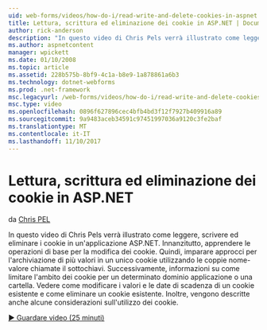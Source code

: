 ```yaml
---
uid: web-forms/videos/how-do-i/read-write-and-delete-cookies-in-aspnet
title: Lettura, scrittura ed eliminazione dei cookie in ASP.NET | Documenti Microsoft
author: rick-anderson
description: "In questo video di Chris Pels verrà illustrato come leggere, scrivere ed eliminare i cookie in un'applicazione ASP.NET. Innanzitutto, apprendere le operazioni di base per la modifica cooki..."
ms.author: aspnetcontent
manager: wpickett
ms.date: 01/10/2008
ms.topic: article
ms.assetid: 228b575b-8bf9-4c1a-b8e9-1a878861a6b3
ms.technology: dotnet-webforms
ms.prod: .net-framework
msc.legacyurl: /web-forms/videos/how-do-i/read-write-and-delete-cookies-in-aspnet
msc.type: video
ms.openlocfilehash: 0896f627896cec4bfb4bd3f12f7927b409916a89
ms.sourcegitcommit: 9a9483aceb34591c97451997036a9120c3fe2baf
ms.translationtype: MT
ms.contentlocale: it-IT
ms.lasthandoff: 11/10/2017
---
```

<a name="read-write-and-delete-cookies-in-aspnet"></a>Lettura, scrittura ed eliminazione dei cookie in ASP.NET
====================
da [Chris PEL](https://twitter.com/chrispels)

In questo video di Chris Pels verrà illustrato come leggere, scrivere ed eliminare i cookie in un'applicazione ASP.NET. Innanzitutto, apprendere le operazioni di base per la modifica dei cookie. Quindi, imparare approcci per l'archiviazione di più valori in un unico cookie utilizzando le coppie nome-valore chiamate il sottochiavi. Successivamente, informazioni su come limitare l'ambito dei cookie per un determinato dominio applicazione o una cartella. Vedere come modificare i valori e le date di scadenza di un cookie esistente e come eliminare un cookie esistente. Inoltre, vengono descritte anche alcune considerazioni sull'utilizzo dei cookie.

[&#9654; Guardare video (25 minuti)](https://channel9.msdn.com/Blogs/ASP-NET-Site-Videos/read-write-and-delete-cookies-in-aspnet)
